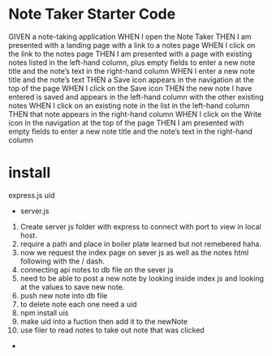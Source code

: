 # Note Taker Starter Code

GIVEN a note-taking application
WHEN I open the Note Taker
THEN I am presented with a landing page with a link to a notes page
WHEN I click on the link to the notes page
THEN I am presented with a page with existing notes listed in the left-hand column, plus empty fields to enter a new note title and the note’s text in the right-hand column
WHEN I enter a new note title and the note’s text
THEN a Save icon appears in the navigation at the top of the page
WHEN I click on the Save icon
THEN the new note I have entered is saved and appears in the left-hand column with the other existing notes
WHEN I click on an existing note in the list in the left-hand column
THEN that note appears in the right-hand column
WHEN I click on the Write icon in the navigation at the top of the page
THEN I am presented with empty fields to enter a new note title and the note’s text in the right-hand column

# install
express.js
uid


* server.js
1. Create server js folder with express to connect with port to view in local host.
2. require a path and place in boiler plate learned but not remebered haha.
3. now we request the index page on sever js as well as the notes html following with the / dash.
4. connecting api notes to db file on the sever js
5. need to be able to post a new note by looking inside index js and looking at the values to save new note.
6. push new note into db file
7. to delete note each one need a uid
8. npm install uis
9. make uid into a fuction then add it to the newNote
10. use filer to read notes to take out note that was clicked

* 
